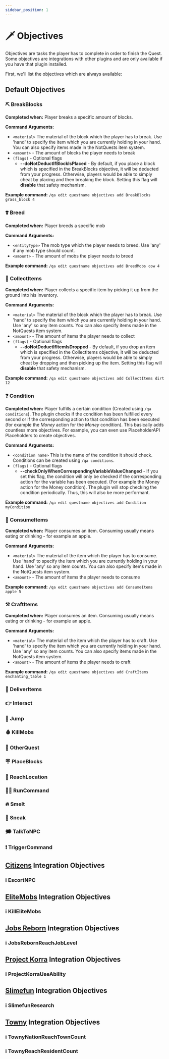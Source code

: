 ```yaml
---
sidebar_position: 1
---
```


# 🗡️ Objectives

Objectives are tasks the player has to complete in order to finish the Quest. Some objectives are integrations with other plugins and are only available if you have that plugin installed.

First, we'll list the objectives which are always available:

## Default Objectives

### ⛏️ BreakBlocks

**Completed when:** Player breaks a specific amount of blocks.

**Command Arguments:**

- `<material>` The material of the block which the player has to break. Use 'hand' to specify the item which you are currently holding in your hand. You can also specify items made in the NotQuests item system.
- `<amount>` - The amount of blocks the player needs to break
- `(flags)` - Optional flags
  - **--doNotDeductIfBlockIsPlaced** - By default, if you place a block which is specified in the BreakBlocks objective, it will be deducted from your progress. Otherwise, players would be able to simply cheat by placing and then breaking the block. Setting this flag will **disable** that safety mechanism.

**Example command:** `/qa edit questname objectives add BreakBlocks grass_block 4`

### ❣️ Breed

**Completed when:** Player breeds a specific mob

**Command Arguments:**

- `<entityType>` The mob type which the player needs to breed. Use 'any' if any mob type should count.
- `<amount>` - The amount of mobs the player needs to breed

**Example command:** `/qa edit questname objectives add BreedMobs cow 4`

### 🚮 CollectItems

**Completed when:** Player collects a specific item by picking it up from the ground into his inventory.

**Command Arguments:**

- `<material>` The material of the block which the player has to break. Use 'hand' to specify the item which you are currently holding in your hand. Use 'any' so any item counts. You can also specify items made in the NotQuests item system.
- `<amount>` - The amount of items the player needs to collect
- `(flags)` - Optional flags
  - **--doNotDeductIfItemIsDropped** - By default, if you drop an item which is specified in the CollectItems objective, it will be deducted from your progress. Otherwise, players would be able to simply cheat by dropping and then picking up the item. Setting this flag will **disable** that safety mechanism.

**Example command:** `/qa edit questname objectives add CollectItems dirt 12`

### ❓ Condition

**Completed when:** Player fulfills a certain condition (Created using `/qa conditions`). The plugin checks if the condition has been fulfilled every second or if the corresponding action to that condition has been executed (for example the *Money* action for the *Money* condition). This basically adds countless more objectives. For example, you can even use PlaceholderAPI Placeholders to create objectives.

**Command Arguments:**

- `<condition name>` This is the name of the condition it should check. Conditions can be created using `/qa conditions`.
- `(flags)` - Optional flags
  - **--checkOnlyWhenCorrespondingVariableValueChanged** - If you set this flag, the condition will only be checked if the corresponding action for the variable has been executed. (For example the Money action for the Money condition). The plugin will stop checking the condition periodically. Thus, this will also be more performant.

**Example command:** `/qa edit questname objectives add Condition myCondition`

### 🥗 ConsumeItems

**Completed when:** Player consumes an item. Consuming usually means eating or drinking - for example an apple.

**Command Arguments:**

- `<material>` The material of the item which the player has to consume. Use 'hand' to specify the item which you are currently holding in your hand. Use 'any' so any item counts. You can also specify items made in the NotQuests item system.
- `<amount>` - The amount of items the player needs to consume

**Example command:** `/qa edit questname objectives add ConsumeItems apple 5`

### ⚒️ CraftItems

**Completed when:** Player consumes an item. Consuming usually means eating or drinking - for example an apple.

**Command Arguments:**

- `<material>` The material of the item which the player has to craft. Use 'hand' to specify the item which you are currently holding in your hand. Use 'any' so any item counts. You can also specify items made in the NotQuests item system.
- `<amount>` - The amount of items the player needs to craft

**Example command:** `/qa edit questname objectives add CraftItems enchanting_table 1`

### 🚚 DeliverItems

### 👉 Interact

### 🤸 Jump

### 🩸 KillMobs

### 📕 OtherQuest

### 🪧 PlaceBlocks

### 🛬 ReachLocation

### 🧑‍💻 RunCommand

### 🔥 Smelt

### 🧟 Sneak

### 🗯️ TalkToNPC

### ❗ TriggerCommand

## [Citizens](https://ci.citizensnpcs.co/job/Citizens2/) Integration Objectives

### ℹ️ EscortNPC

## [EliteMobs](https://magmaguy.com/downloads/elitemobs.html) Integration Objectives

### ℹ️ KillEliteMobs

## [Jobs Reborn](https://www.spigotmc.org/resources/4216/) Integration Objectives

### ℹ️ JobsRebornReachJobLevel

## [Project Korra](https://github.com/ProjectKorra/ProjectKorra/releases) Integration Objectives

### ℹ️ ProjectKorraUseAbility

## [Slimefun](https://github.com/Slimefun/Slimefun4/releases) Integration Objectives

### ℹ️ SlimefunResearch

## [Towny](https://github.com/TownyAdvanced/Towny/releases) Integration Objectives

### ℹ️ TownyNationReachTownCount

### ℹ️ TownyReachResidentCount
